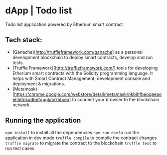 # dApp | Todo list

Todo list application powered by Etherium smart contract

## Tech stack:
- (Ganache)[http://truffleframework.com/ganache] as a personal development blockchain to deploy smart contracts, develop and run tests. 
- (Truffle Framework)[http://truffleframework.com/] tools for developing Etherium smart contracts with the Solidity programming language. It helps with Smart Contract Management, development console and deployment & migrations.
- (Metamask)[https://chrome.google.com/webstore/detail/metamask/nkbihfbeogaeaoehlefnkodbefgpgknn?hl=en] to connect your browser to the blockchain network.



## Running the application

`npm install` to install all the dependencies
`npm run dev` to run the application in dev mode
`truffle compile` to compile the contract changes
`truffle migrate` to migrate the contract to the blockchain
`truffle test` to run test cases
